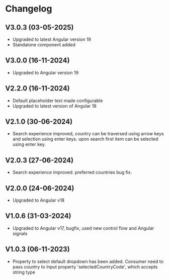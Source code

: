 # Changelog

## V3.0.3 (03-05-2025)

- Upgraded to latest Angular version 19
- Standalone component added

## V3.0.0 (16-11-2024)

- Upgraded to Angular version 19

## V2.2.0 (16-11-2024)

- Default placeholder text made configurable
- Upgraded to latest version of Angular 18

## V2.1.0 (30-06-2024)

- Search experience improved, country can be traversed using arrow keys and selection using enter keys. upon search first item can be selected using enter key.

## V2.0.3 (27-06-2024)

- Search experience improved. preferred countries bug fix.

## V2.0.0 (24-06-2024)

- Upgraded to Angular v18

## V1.0.6 (31-03-2024)

- Upgraded to Angular v17, bugfix, used new control flow and Angular signals

## V1.0.3 (06-11-2023)

- Property to select default dropdown has been added. Consumer need to pass country to Input property 'selectedCountryCode', which accepts string type
